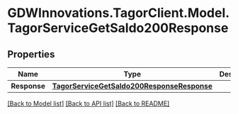 # GDWInnovations.TagorClient.Model.TagorServiceGetSaldo200Response

## Properties

Name | Type | Description | Notes
------------ | ------------- | ------------- | -------------
**Response** | [**TagorServiceGetSaldo200ResponseResponse**](TagorServiceGetSaldo200ResponseResponse.md) |  | [optional] 

[[Back to Model list]](../README.md#documentation-for-models) [[Back to API list]](../README.md#documentation-for-api-endpoints) [[Back to README]](../README.md)

